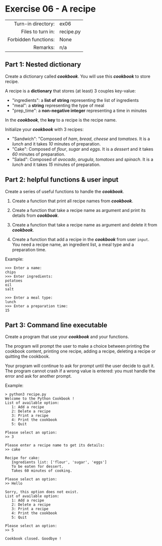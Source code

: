 # Exercise 06 - A recipe

|                         |                    |
| -----------------------:| ------------------ |
|   Turn-in directory:    |  ex06              |
|   Files to turn in:     |  recipe.py         |
|   Forbidden functions:  |  None              |
|   Remarks:              |  n/a               |
 

## Part 1: Nested dictionary
Create a dictionary called ***cookbook***. You will use this ***cookbook*** to store recipe.

A recipe is a **dictionary** that stores (at least) 3 couples key-value:
* "ingredients": a **list of string** representing the list of ingredients
* "meal": a **string** representing the type of meal
* "prep_time": a **non-negative integer** representing a time in minutes

In the ***cookbook***, the **key** to a recipe is the recipe name.

Initialize your ***cookbook*** with 3 recipes:
* "Sandwich": "Composed of *ham*, *bread*, *cheese* and *tomatoes*. It is a *lunch* and it takes *10* minutes of preparation.  
* "Cake": Composed of *flour*, *sugar* and *eggs*. It is a *dessert* and it takes *60* minutes of preparation.  
* "Salad": Composed of *avocado*, *arugula*, *tomatoes* and *spinach*. It is a *lunch* and it takes *15* minutes of preparation.  

## Part 2: helpful functions & user input

Create a series of useful functions to handle the ***cookbook***.

1. Create a function that print all recipe names from ***cookbook***.

2. Create a function that take a recipe name as argument and print its details from ***cookbook***.

3. Create a function that take a recipe name as argument and delete it from ***cookbook***.

4. Create a function that add a recipe in the ***cookbook*** from user `input`. You need a recipe name, an ingredient list, a meal type and a preparation time. 

Example:
```
>>> Enter a name:
chips
>>> Enter ingredients:
potatoes
oil
salt

>>> Enter a meal type:
lunch
>>> Enter a preparation time:
15
```

## Part 3: Command line executable

Create a program that use your ***cookbook*** and your functions.

The program will prompt the user to make a choice between printing the cookbook content, printing one recipe, adding a recipe, deleting a recipe or quitting the cookbook.

Your program will continue to ask for prompt until the user decide to quit it. The program cannot crash if a wrong value is entered: you must handle the error and ask for another prompt.

Example:

```console
> python3 recipe.py
Welcome to the Python Cookbook !
List of available option:
   1: Add a recipe
   2: Delete a recipe
   3: Print a recipe
   4: Print the cookbook
   5: Quit

Please select an option:
>> 3

Please enter a recipe name to get its details:
>> cake

Recipe for cake:
   Ingredients list: ['flour', 'sugar', 'eggs']
   To be eaten for dessert.
   Takes 60 minutes of cooking.

Please select an option:
>> Hello

Sorry, this option does not exist.
List of available option:
   1: Add a recipe
   2: Delete a recipe
   3: Print a recipe
   4: Print the cookbook
   5: Quit

Please select an option:
>> 5

Cookbook closed. Goodbye !
```